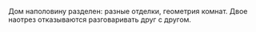 Дом наполовину разделен: разные отделки, геометрия комнат. Двое наотрез отказываются разговаривать друг с другом.

